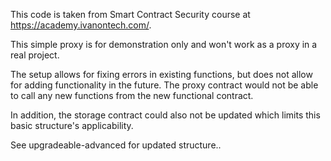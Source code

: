 This code is taken from Smart Contract Security course at https://academy.ivanontech.com/.

This simple proxy is for demonstration only and won't work as a proxy in a real project.

The setup allows for fixing errors in existing functions, but does not allow for adding functionality in the future. The proxy contract would not be able to call any new functions from the new functional contract. 

In addition, the storage contract could also not be updated which limits this basic structure's applicability.

See upgradeable-advanced for updated structure..